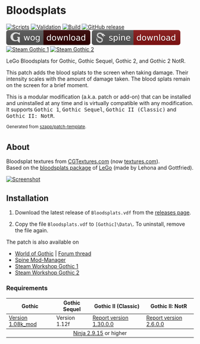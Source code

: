 # Bloodsplats

[![Scripts](https://github.com/szapp/Bloodsplats/actions/workflows/scripts.yml/badge.svg)](https://github.com/szapp/Bloodsplats/actions/workflows/scripts.yml)
[![Validation](https://github.com/szapp/Bloodsplats/actions/workflows/validation.yml/badge.svg)](https://github.com/szapp/Bloodsplats/actions/workflows/validation.yml)
[![Build](https://github.com/szapp/Bloodsplats/actions/workflows/build.yml/badge.svg)](https://github.com/szapp/Bloodsplats/actions/workflows/build.yml)
[![GitHub release](https://img.shields.io/github/v/release/szapp/Bloodsplats.svg)](https://github.com/szapp/Bloodsplats/releases/latest)  
[![World of Gothic](https://raw.githubusercontent.com/szapp/patch-template/main/.github/actions/initialization/badges/wog.svg)](https://www.worldofgothic.de/dl/download_615.htm)
[![Spine](https://raw.githubusercontent.com/szapp/patch-template/main/.github/actions/initialization/badges/spine.svg)](https://clockwork-origins.com/spine)
[![Steam Gothic 1](https://img.shields.io/badge/steam-Gothic%201-2a3f5a?logo=steam&labelColor=1b2838)](https://steamcommunity.com/sharedfiles/filedetails/?id=2788144857)
[![Steam Gothic 2](https://img.shields.io/badge/steam-Gothic%202-2a3f5a?logo=steam&labelColor=1b2838)](https://steamcommunity.com/sharedfiles/filedetails/?id=2788144547)

LeGo Bloodsplats for Gothic, Gothic Sequel, Gothic 2, and Gothic 2 NotR.

This patch adds the blood splats to the screen when taking damage.
Their intensity scales with the amount of damage taken.
The blood splats remain on the screen for a brief moment.

This is a modular modification (a.k.a. patch or add-on) that can be installed and uninstalled at any time and is virtually compatible with any modification.
It supports <kbd>Gothic 1</kbd>, <kbd>Gothic Sequel</kbd>, <kbd>Gothic II (Classic)</kbd> and <kbd>Gothic II: NotR</kbd>.

<sup>Generated from [szapp/patch-template](https://github.com/szapp/patch-template).</sup>

## About

Bloodsplat textures from [CGTextures.com](http://cgtextures.com/) (now [textures.com](http://textures.com)).  
Based on the [bloodsplats package](https://lego.worldofplayers.de/?Bloodsplats) of [LeGo](https://forum.worldofplayers.de/forum/threads/1505251) (made by Lehona and Gottfried).

[![Screenshot](https://github.com/szapp/Bloodsplats/assets/20203034/567744ce-ce29-4539-ba6e-0c48db6d7db5)](https://github.com/szapp/Bloodsplats/assets/20203034/5ba9a488-a911-433a-8b03-849d42225709)

## Installation

1. Download the latest release of `Bloodsplats.vdf` from the [releases page](https://github.com/szapp/Bloodsplats/releases/latest).

2. Copy the file `Bloodsplats.vdf` to `[Gothic]\Data\`. To uninstall, remove the file again.

The patch is also available on
- [World of Gothic](https://www.worldofgothic.de/dl/download_615.htm) | [Forum thread](https://forum.worldofplayers.de/forum/threads/1546913)
- [Spine Mod-Manager](https://clockwork-origins.com/spine/)
- [Steam Workshop Gothic 1](https://steamcommunity.com/sharedfiles/filedetails/?id=2788144857)
- [Steam Workshop Gothic 2](https://steamcommunity.com/sharedfiles/filedetails/?id=2788144547)

### Requirements

<table><thead><tr><th>Gothic</th><th>Gothic Sequel</th><th>Gothic II (Classic)</th><th>Gothic II: NotR</th></tr></thead>
<tbody><tr><td><a href="https://www.worldofgothic.de/dl/download_34.htm">Version 1.08k_mod</a></td><td>Version 1.12f</td><td><a href="https://www.worldofgothic.de/dl/download_278.htm">Report version 1.30.0.0</a></td><td><a href="https://www.worldofgothic.de/dl/download_278.htm">Report version 2.6.0.0</a></td></tr></tbody>
<tbody><tr><td colspan="4" align="center"><a href="https://github.com/szapp/Ninja/wiki#wiki-content">Ninja 2.9.15</a> or higher</td></tr></tbody></table>

<!--

If you are interested in writing your own patch, please do not copy this patch!
Instead refer to the PATCH TEMPLATE to build a fundation that is customized to your needs!
The patch template can found at https://github.com/szapp/patch-template.

-->
